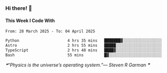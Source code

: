 ### Hi there! 👋

#### This Week I Code With
<!--START_SECTION:waka-->

```txt
From: 28 March 2025 - To: 04 April 2025

Python                     4 hrs 35 mins   ███████▓░░░░░░░░░░░░░░░░░   31.19 %
Astro                      2 hrs 55 mins   █████░░░░░░░░░░░░░░░░░░░░   19.79 %
TypeScript                 2 hrs 48 mins   ████▓░░░░░░░░░░░░░░░░░░░░   19.02 %
Bash                       55 mins         █▓░░░░░░░░░░░░░░░░░░░░░░░   06.27 %
```

<!--END_SECTION:waka-->

<!--STARTS_HERE_QUOTE_README-->
<i>❝“Physics is the universe’s operating system.”— Steven R Garman   ❞</i>
<!--ENDS_HERE_QUOTE_README-->
